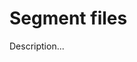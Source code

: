 <!-- ======================================================================
--- Search engine
title:          Segment files
keywords:       segment file
description:    Segment files in md-site-engine.
--- Menu system
order:          110
text:           Segment files
hidden:         false
umbel:          false
--- Page properties
id:             
document:       
layout:         layout-2-left
$-left:         toc
======================================================================= -->

# Segment files

Description...